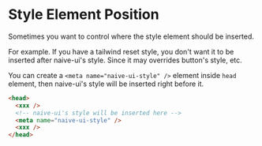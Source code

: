 # Style Element Position

Sometimes you want to control where the style element should be inserted.

For example. If you have a tailwind reset style, you don't want it to be inserted after naive-ui's style. Since it may overrides button's style, etc.

You can create a `<meta name="naive-ui-style" />` element inside `head` element, then naive-ui's style will be inserted right before it.

```html
<head>
  <xxx />
  <!-- naive-ui's style will be inserted here -->
  <meta name="naive-ui-style" />
  <xxx />
</head>
```
